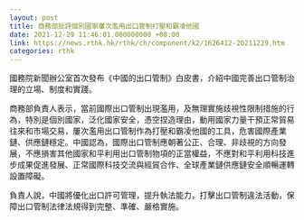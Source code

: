 ```yaml
---
layout: post
title: 商務部批評個別國家屢次濫用出口管制打壓和霸凌他國
date: 2021-12-29 11:46:01.000000000 +08:00
link: https://news.rthk.hk/rthk/ch/component/k2/1626412-20211229.htm
categories: rthk
---
```


國務院新聞辦公室首次發布《中國的出口管制》白皮書，介紹中國完善出口管制治理的立場、制度和實踐。

商務部負責人表示，當前國際出口管制出現濫用，及無理實施歧視性限制措施的行為，特別是個別國家，泛化國家安全，憑空捏造理由，動用國家力量干預正常貿易往來和市場交易，屢次濫用出口管制作為打壓和霸凌他國的工具，危害國際產業鏈、供應鏈穩定。中國認為，國際出口管制應朝著公正、合理、非歧視的方向發展，不應損害其他國家和平利用出口管制物項的正當權益，不應對和平利用科技進步成果促進發展、正常國際科技交流與經貿合作、全球產業鏈供應鏈安全順暢運轉設置障礙。

負責人說，中國將優化出口許可管理，提升執法能力，打擊出口管制違法活動，保障出口管制法律法規得到完整、準確、嚴格實施。
